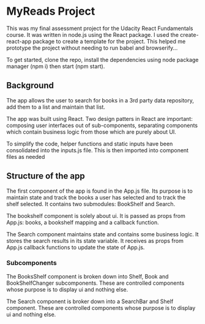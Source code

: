 # MyReads Project

This was my final assessment project for the Udacity React Fundamentals course. It was written in node.js using the React package. I used the create-react-app package to create a template for the project. This helped me prototype the project without needing to run babel and browserify...

To get started, clone the repo, install the dependencies using node package manager (npm i) then start (npm start).

## Background

The app allows the user to search for books in a 3rd party data repository, add them to a list and maintain that list.

The app was built using React. Two design patters in React are important: composing user interfaces out of sub-components, separating components which contain business logic from those which are purely about UI.

To simplify the code, helper functions and static inputs have been consolidated into the inputs.js file. This is then imported into component files as needed

## Structure of the app

The first component of the app is found in the App.js file. Its purpose is to maintain state and track the books a user has selected and to track the shelf selected. It contains two submodules: BookShelf and Search.

The bookshelf component is solely about ui. It is passed as props from App.js: books, a bookshelf mapping and a callback function.

The Search component maintains state and contains some business logic. It stores the search results in its state variable. It receives as props from App.js callback functions to update the state of App.js.

### Subcomponents

The BooksShelf component is broken down into Shelf, Book and BookShelfChanger subcomponents. These are controlled components whose purpose is to display ui and nothing else.

The Search component is broker down into a SearchBar and Shelf component. These are controlled components whose purpose is to display ui and nothing else.
